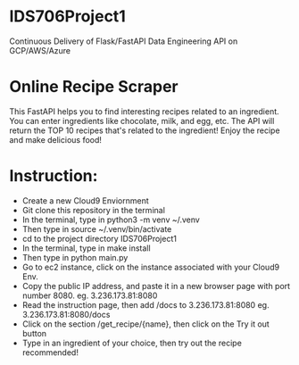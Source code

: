 # IDS706Project1
Continuous Delivery of Flask/FastAPI Data Engineering API on GCP/AWS/Azure

# Online Recipe Scraper
This FastAPI helps you to find interesting recipes related to an ingredient. 
You can enter ingredients like chocolate, milk, and egg, etc. 
The API will return the TOP 10 recipes that's related to the ingredient!
Enjoy the recipe and make delicious food!

# Instruction:
* Create a new Cloud9 Enviornment
* Git clone this repository in the terminal
* In the terminal, type in python3 -m venv ~/.venv
* Then type in source ~/.venv/bin/activate
* cd to the project directory IDS706Project1
* In the terminal, type in make install
* Then type in python main.py
* Go to ec2 instance, click on the instance associated with your Cloud9 Env.
* Copy the public IP address, and paste it in a new browser page with port number 8080. eg. 3.236.173.81:8080
* Read the instruction page, then add /docs to 3.236.173.81:8080 eg. 3.236.173.81:8080/docs
* Click on the section /get_recipe/{name}, then click on the Try it out button
* Type in an ingredient of your choice, then try out the recipe recommended! 

